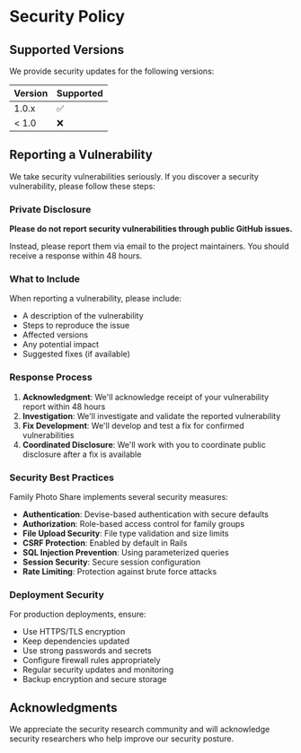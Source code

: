# Security Policy

## Supported Versions

We provide security updates for the following versions:

| Version | Supported          |
| ------- | ------------------ |
| 1.0.x   | :white_check_mark: |
| < 1.0   | :x:                |

## Reporting a Vulnerability

We take security vulnerabilities seriously. If you discover a security vulnerability, please follow these steps:

### Private Disclosure

**Please do not report security vulnerabilities through public GitHub issues.**

Instead, please report them via email to the project maintainers. You should receive a response within 48 hours.

### What to Include

When reporting a vulnerability, please include:

* A description of the vulnerability
* Steps to reproduce the issue
* Affected versions
* Any potential impact
* Suggested fixes (if available)

### Response Process

1. **Acknowledgment**: We'll acknowledge receipt of your vulnerability report within 48 hours
2. **Investigation**: We'll investigate and validate the reported vulnerability
3. **Fix Development**: We'll develop and test a fix for confirmed vulnerabilities
4. **Coordinated Disclosure**: We'll work with you to coordinate public disclosure after a fix is available

### Security Best Practices

Family Photo Share implements several security measures:

* **Authentication**: Devise-based authentication with secure defaults
* **Authorization**: Role-based access control for family groups
* **File Upload Security**: File type validation and size limits
* **CSRF Protection**: Enabled by default in Rails
* **SQL Injection Prevention**: Using parameterized queries
* **Session Security**: Secure session configuration
* **Rate Limiting**: Protection against brute force attacks

### Deployment Security

For production deployments, ensure:

* Use HTTPS/TLS encryption
* Keep dependencies updated
* Use strong passwords and secrets
* Configure firewall rules appropriately
* Regular security updates and monitoring
* Backup encryption and secure storage

## Acknowledgments

We appreciate the security research community and will acknowledge security researchers who help improve our security posture.